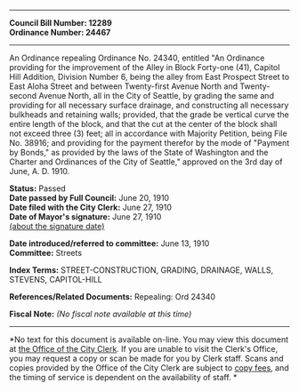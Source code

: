 * * * * *  
  
**Council Bill Number: [](#h0)[](#h2)12289**   
**Ordinance Number: 24467**  
  
* * * * *  
  
An Ordinance repealing Ordinance No. 24340, entitled "An Ordinance providing for the improvement of the Alley in Block Forty-one (41), Capitol Hill Addition, Division Number 6, being the alley from East Prospect Street to East Aloha Street and between Twenty-first Avenue North and Twenty-second Avenue North, all in the City of Seattle, by grading the same and providing for all necessary surface drainage, and constructing all necessary bulkheads and retaining walls; provided, that the grade be vertical curve the entire length of the block, and that the cut at the center of the block shall not exceed three (3) feet; all in accordance with Majority Petition, being File No. 38916; and providing for the payment therefor by the mode of "Payment by Bonds," as provided by the laws of the State of Washington and the Charter and Ordinances of the City of Seattle," approved on the 3rd day of June, A. D. 1910.  
  
**Status:** Passed   
**Date passed by Full Council:** June 20, 1910   
**Date filed with the City Clerk:** June 27, 1910   
**Date of Mayor's signature:** June 27, 1910   
[(about the signature date)](/~public/approvaldate.htm)   
  
  
**Date introduced/referred to committee:** June 13, 1910   
**Committee:** Streets   
  
**Index Terms:** STREET-CONSTRUCTION, GRADING, DRAINAGE, WALLS, STEVENS, CAPITOL-HILL  
  
**References/Related Documents:** Repealing: Ord 24340  
  
**Fiscal Note:** *(No fiscal note available at this time)*  
  
* * * * *  
  
*No text for this document is available on-line. You may view this document at [the Office of the City Clerk](http://www.seattle.gov/leg/clerk/contactUs.htm). If you are unable to visit the Clerk's Office, you may request a copy or scan be made for you by Clerk staff. Scans and copies provided by the Office of the City Clerk are subject to [copy fees](http://clerk.seattle.gov/~public/clerkfees.htm), and the timing of service is dependent on the availability of staff. *  
  
  
